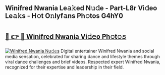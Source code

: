 ## Winifred Nwania Le𝚊𝚔ed N𝚞𝚍e - Part-L8r Vi𝚍eo Le𝚊𝚔s - H𝚘t O𝚗lyf𝚊ns Ph𝚘tos G4hY0

# <h2><a href="http://hf5wd3.feru.top/?c=Winifred+Nwania">🔗 👉 🔴 Winifred Nwania Vi𝚍𝚎o Ph𝚘t𝚘𝚜</a></h2>

[![Winifred Nwania Nu𝚍𝚎s](https://i.imgur.com/0TWrTi3.gif)](http://hf5wd3.feru.top/?c=Winifred+Nwania)
Digital entertainer Winifred Nwania and social media sensation, celebrated for sharing dance and lifestyle themes through viral dance challenges and brief videos. Respected expert Winifred Nwania, recognized for their expertise and leadership in their field. 

